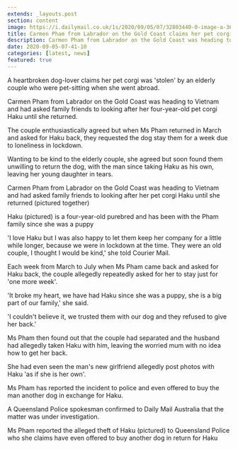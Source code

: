 ```yaml
---
extends: _layouts.post
section: content
image: https://i.dailymail.co.uk/1s/2020/09/05/07/32803440-0-image-a-36_1599286067336.jpg 
title: Carmen Pham from Labrador on the Gold Coast claims her pet corgi was stolen by elderly couple 
description: Carmen Pham from Labrador on the Gold Coast was heading to Vietnam and had asked family friends to looking after her four-year-old pet corgi Haku until she returned. 
date: 2020-09-05-07-41-10 
categories: [latest, news] 
featured: true 
--- 
```

A heartbroken dog-lover claims her pet corgi was 'stolen' by an elderly couple who were pet-sitting when she went abroad.

Carmen Pham from Labrador on the Gold Coast was heading to Vietnam and had asked family friends to looking after her four-year-old pet corgi Haku until she returned.

The couple enthusiastically agreed but when Ms Pham returned in March and asked for Haku back, they requested the dog stay them for a week due to loneliness in lockdown.

Wanting to be kind to the elderly couple, she agreed but soon found them unwilling to return the dog, with the man since taking Haku as his own, leaving her young daughter in tears.

Carmen Pham from Labrador on the Gold Coast was heading to Vietnam and had asked family friends to looking after her pet corgi Haku until she returned (pictured together)

Haku (pictured) is a four-year-old purebred and has been with the Pham family since she was a puppy

'I love Haku but I was also happy to let them keep her company for a little while longer, because we were in lockdown at the time. They were an old couple, I thought I would be kind,' she told Courier Mail. 

Each week from March to July when Ms Pham came back and asked for Haku back, the couple allegedly repeatedly asked for her to stay just for 'one more week'. 

'It broke my heart, we have had Haku since she was a puppy, she is a big part of our family,' she said.

'I couldn't believe it, we trusted them with our dog and they refused to give her back.' 

Ms Pham then found out that the couple had separated and the husband had allegedly taken Haku with him, leaving the worried mum with no idea how to get her back.

She had even seen the man's new girlfriend allegedly post photos with Haku 'as if she is her own'. 

Ms Pham has reported the incident to police and even offered to buy the man another dog in exchange for Haku.

A Queensland Police spokesman confirmed to Daily Mail Australia that the matter was under investigation.

Ms Pham reported the alleged theft of Haku (pictured) to Queensland Police who she claims have even offered to buy another dog in return for Haku

